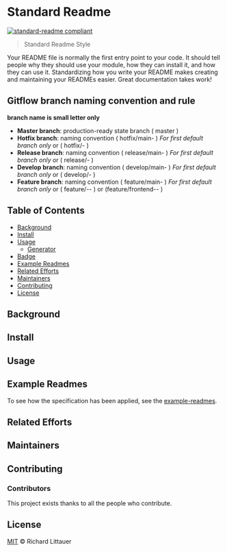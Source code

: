 # Standard Readme

[![standard-readme compliant](https://img.shields.io/badge/readme%20style-standard-brightgreen.svg?style=flat-square)](https://github.com/RichardLitt/standard-readme)

> Standard Readme Style

Your README file is normally the first entry point to your code. It should tell people why they should use your module, how they can install it, and how they can use it. Standardizing how you write your README makes creating and maintaining your READMEs easier. Great documentation takes work!

## Gitflow branch naming convention and rule

**branch name is small letter only**
- **Master branch**: production-ready state branch ( master )
- **Hotfix branch**: naming convention ( hotfix/main-<anything> ) *For first default branch only* or ( hotfix/<anything>-<anything> )
- **Release branch**: naming convention ( release/main-<anything> ) *For first default branch only* or ( release/<anything>-<anything> )
- **Develop branch**: naming convention ( develop/main-<anything> ) *For first default branch only* or ( develop/<anything>-<anything> )
- **Feature branch**: naming convention ( feature/main-<anything> ) *For first default branch only* or ( feature/<anything>-<anything>-<anything> ) or (feature/frontend-<anything>-<anything> )

## Table of Contents

- [Background](#background)
- [Install](#install)
- [Usage](#usage)
	- [Generator](#generator)
- [Badge](#badge)
- [Example Readmes](#example-readmes)
- [Related Efforts](#related-efforts)
- [Maintainers](#maintainers)
- [Contributing](#contributing)
- [License](#license)

## Background

## Install

## Usage

## Example Readmes

To see how the specification has been applied, see the [example-readmes](example-readmes/).

## Related Efforts


## Maintainers

## Contributing

### Contributors

This project exists thanks to all the people who contribute. 

## License

[MIT](LICENSE) © Richard Littauer
